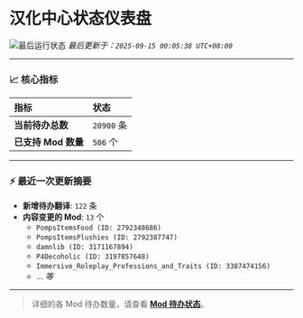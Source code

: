 # 汉化中心状态仪表盘

![最后运行状态](https://img.shields.io/badge/Last%20Run-Success-green)
*最后更新于：`2025-09-15 00:05:38 UTC+08:00`*

---

### 📈 **核心指标**

| 指标 | 状态 |
| :--- | :--- |
| **当前待办总数** | ``20900`` 条 |
| **已支持 Mod 数量** | ``506`` 个 |

---

### ⚡ **最近一次更新摘要**

*   **新增待办翻译**: `122` 条
*   **内容变更的 Mod**: `13` 个
    *   `PompsItemsFood (ID: 2792348686)`
    *   `PompsItemsPlushies (ID: 2792387747)`
    *   `damnlib (ID: 3171167894)`
    *   `P4Decoholic (ID: 3197857648)`
    *   `Immersive_Roleplay_Professions_and_Traits (ID: 3387474156)`
    *   ... *等*

---

> 详细的各 Mod 待办数量，请查看 [**Mod 待办状态**](MOD_TODO_STATUS.md)。
